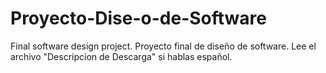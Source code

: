 # Proyecto-Dise-o-de-Software
Final software design project.
Proyecto final de diseño de software.
Lee el archivo "Descripcion de Descarga" si hablas español.
